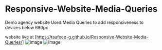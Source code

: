 # Responsive-Website-Media-Queries
Demo agency website 
Used Media Queries to add responsiveness to devices below 680px

website live at [https://taufeeq-g.github.io/Responsive-Website-Media-Queries/]
![image](https://github.com/taufeeq-g/Responsive-Website-Media-Queries/assets/125188738/bc9887ec-8663-4b8c-8f37-4314d53ee5bd)
![image](https://github.com/taufeeq-g/Responsive-Website-Media-Queries/assets/125188738/a411ad6a-caf3-40e5-8b47-df05d790c1a3)
